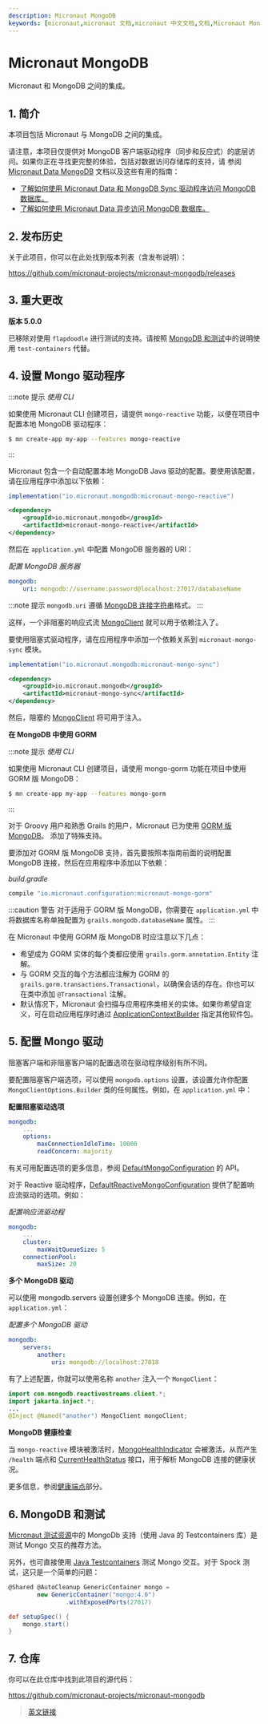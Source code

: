 ```yaml
---
description: Micronaut MongoDB
keywords: [micronaut,micronaut 文档,micronaut 中文文档,文档,Micronaut MongoDB,MongoDB,redis,nosql]
---
```


# Micronaut MongoDB

Micronaut 和 MongoDB 之间的集成。

## 1. 简介

本项目包括 Micronaut 与 MongoDB 之间的集成。

请注意，本项目仅提供对 MongoDB 客户端驱动程序（同步和反应式）的底层访问。如果你正在寻找更完整的体验，包括对数据访问存储库的支持，请
参阅 [Micronaut Data MongoDB](/data/mongo) 文档以及这些有用的指南：

- [了解如何使用 Micronaut Data 和 MongoDB Sync 驱动程序访问 MongoDB 数据库。](https://micronaut-projects.github.io/micronaut-data/latest/guide/#mongo)
- [了解如何使用 Micronaut Data 异步访问 MongoDB 数据库。](https://guides.micronaut.io/latest/micronaut-data-mongodb-asynchronous.html)

## 2. 发布历史

关于此项目，你可以在此处找到版本列表（含发布说明）：

https://github.com/micronaut-projects/micronaut-mongodb/releases

## 3. 重大更改

**版本 5.0.0**

已移除对使用 `flapdoodle` 进行测试的支持。请按照 [MongoDB 和测试](#6-mongodb-和测试)中的说明使用 `test-containers` 代替。

## 4. 设置 Mongo 驱动程序

:::note 提示
*使用 CLI*

如果使用 Micronaut CLI 创建项目，请提供 `mongo-reactive` 功能，以便在项目中配置本地 MongoDB 驱动程序：

```bash
$ mn create-app my-app --features mongo-reactive
```
:::

Micronaut 包含一个自动配置本地 MongoDB Java 驱动的配置。要使用该配置，请在应用程序中添加以下依赖：

<Tabs>
  <TabItem value="Gradle" label="Gradle">

```groovy
implementation("io.micronaut.mongodb:micronaut-mongo-reactive")
```

  </TabItem>
  <TabItem value="Maven" label="Maven">

```xml
<dependency>
    <groupId>io.micronaut.mongodb</groupId>
    <artifactId>micronaut-mongo-reactive</artifactId>
</dependency>
```

  </TabItem>
</Tabs>

然后在 `application.yml` 中配置 MongoDB 服务器的 URI：

*配置 MongoDB 服务器*

```yaml
mongodb:
    uri: mongodb://username:password@localhost:27017/databaseName
```

:::note 提示
`mongodb.uri` 遵循 [MongoDB 连接字符串](https://docs.mongodb.com/manual/reference/connection-string)格式。
:::

这样，一个非阻塞的响应式流 [MongoClient](http://mongodb.github.io/mongo-java-driver-reactivestreams/1.8/javadoc/com/mongodb/reactivestreams/client/MongoClient.html) 就可以用于依赖注入了。

要使用阻塞式驱动程序，请在应用程序中添加一个依赖关系到 `micronaut-mongo-sync` 模块。

<Tabs>
  <TabItem value="Gradle" label="Gradle">

```groovy
implementation("io.micronaut.mongodb:micronaut-mongo-sync")
```

  </TabItem>
  <TabItem value="Maven" label="Maven">

```xml
<dependency>
    <groupId>io.micronaut.mongodb</groupId>
    <artifactId>micronaut-mongo-sync</artifactId>
</dependency>
```

  </TabItem>
</Tabs>

然后，阻塞的 [MongoClient](https://mongodb.github.io/mongo-java-driver/4.0/apidocs/com/mongodb/client/MongoClient.html) 将可用于注入。

**在 MongoDB 中使用 GORM**

:::note 提示
*使用 CLI*

如果使用 Micronaut CLI 创建项目，请使用 mongo-gorm 功能在项目中使用 GORM 版 MongoDB：

```bash
$ mn create-app my-app --features mongo-gorm
```

:::

对于 Groovy 用户和熟悉 Grails 的用户，Micronaut 已为使用 [GORM 版 MongoDB](http://gorm.grails.org/latest/mongodb/manual)。 添加了特殊支持。

要添加对 GORM 版 MongoDB 支持，首先要按照本指南前面的说明配置 MongoDB 连接，然后在应用程序中添加以下依赖：

*build.gradle*

```groovy
compile "io.micronaut.configuration:micronaut-mongo-gorm"
```

:::caution 警告
对于适用于 GORM 版 MongoDB，你需要在 `application.yml` 中将数据库名称单独配置为 `grails.mongodb.databaseName` 属性。
:::

在 Micronaut 中使用 GORM 版 MongoDB 时应注意以下几点：
- 希望成为 GORM 实体的每个类都应使用 `grails.gorm.annotation.Entity` 注解。
- 与 GORM 交互的每个方法都应注解为 GORM 的 `grails.gorm.transactions.Transactional`，以确保会话的存在。你也可以在类中添加 `@Transactional` 注解。
- 默认情况下，Micronaut 会扫描与应用程序类相关的实体。如果你希望自定义，可在启动应用程序时通过 [ApplicationContextBuilder](https://micronaut-projects.github.io/micronaut-mongodb/latest/api/io/micronaut/context/ApplicationContextBuilder.html) 指定其他软件包。

## 5. 配置 Mongo 驱动

阻塞客户端和非阻塞客户端的配置选项在驱动程序级别有所不同。

要配置阻塞客户端选项，可以使用 `mongodb.options` 设置，该设置允许你配置 `MongoClientOptions.Builder` 类的任何属性。例如，在 `application.yml` 中：

**配置阻塞驱动选项**

```yaml
mongodb:
    ...
    options:
        maxConnectionIdleTime: 10000
        readConcern: majority
```

有关可用配置选项的更多信息，参阅 [DefaultMongoConfiguration](https://micronaut-projects.github.io/micronaut-mongodb/latest/api/io/micronaut/configuration/mongo/reactive/DefaultMongoConfiguration.html) 的 API。

对于 Reactive 驱动程序，[DefaultReactiveMongoConfiguration](https://micronaut-projects.github.io/micronaut-mongodb/latest/api/io/micronaut/configuration/mongo/reactive/DefaultReactiveMongoConfiguration.html) 提供了配置响应流驱动的选项。例如：

*配置响应流驱动程*

```yaml
mongodb:
    ...
    cluster:
        maxWaitQueueSize: 5
    connectionPool:
        maxSize: 20
```

**多个 MongoDB 驱动**

可以使用 mongodb.servers 设置创建多个 MongoDB 连接。例如，在 `application.yml`：

*配置多个 MongoDB 驱动*

```yaml
mongodb:
    servers:
        another:
            uri: mongodb://localhost:27018
```

有了上述配置，你就可以使用名称 `another` 注入一个 `MongoClient`：

```java
import com.mongodb.reactivestreams.client.*;
import jakarta.inject.*;
...
@Inject @Named("another") MongoClient mongoClient;
```

**MongoDB 健康检查**

当 `mongo-reactive` 模块被激活时，[MongoHealthIndicator](https://micronaut-projects.github.io/micronaut-mongodb/latest/api/io/micronaut/configuration/mongo/reactive/health/MongoHealthIndicator.html) 会被激活，从而产生 `/health` 端点和 [CurrentHealthStatus](https://micronaut-projects.github.io/micronaut-mongodb/latest/api/io/micronaut/health/CurrentHealthStatus.html) 接口，用于解析 MongoDB 连接的健康状况。

更多信息，参阅[健康端点](/core/management/providedEndpoints#1523-健康端点)部分。

## 6. MongoDB 和测试

[Micronaut 测试资源](/testresources/modules#45-MongoDB)中的 MongoDb 支持（使用 Java 的 Testcontainers 库）是测试 Mongo 交互的推荐方法。

另外，也可直接使用 [Java Testcontainers](https://www.testcontainers.org/) 测试 Mongo 交互。对于 Spock 测试，这只是一个简单的问题：

```groovy
@Shared @AutoCleanup GenericContainer mongo =
        new GenericContainer("mongo:4.0")
                .withExposedPorts(27017)

def setupSpec() {
    mongo.start()
}
```

## 7. 仓库

你可以在此仓库中找到此项目的源代码：

https://github.com/micronaut-projects/micronaut-mongodb

> [英文链接](https://micronaut-projects.github.io/micronaut-mongodb/latest/guide/)

